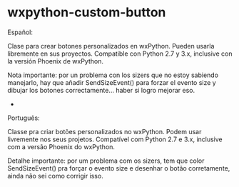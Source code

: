 wxpython-custom-button
======================

Español:

Clase para crear botones personalizados en wxPython. Pueden usarla libremente en sus proyectos. Compatible con Python 2.7 y 3.x, inclusive con la versión Phoenix de wxPython.

Nota importante: por un problema con los sizers que no estoy sabiendo manejarlo, hay que añadir SendSizeEvent() para forzar el evento size y dibujar los botones correctamente... haber si logro mejorar eso.

-

Português:

Classe pra criar botões personalizados no wxPython. Podem usar livremente nos seus projetos. Compatível com Python 2.7 e 3.x, inclusive com a versão Phoenix do wxPython.

Detalhe importante: por um problema com os sizers, tem que color SendSizeEvent() pra forçar o evento size e desenhar o botão corretamente, ainda não sei como corrigir isso.
